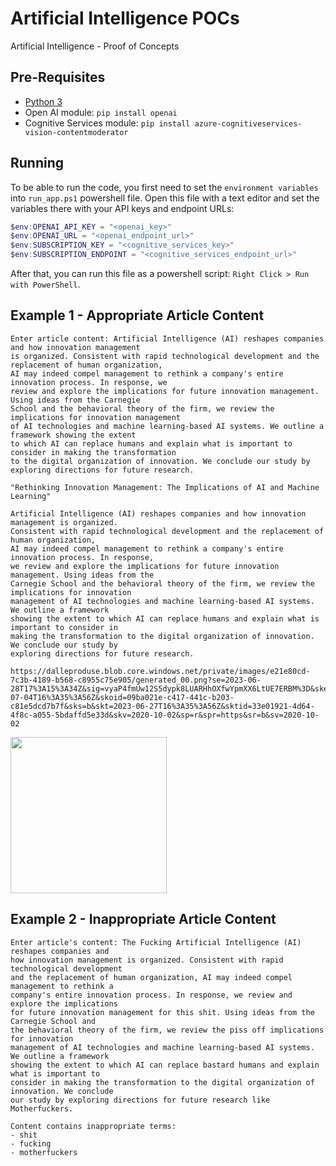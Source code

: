 # Artificial Intelligence POCs

Artificial Intelligence - Proof of Concepts

## Pre-Requisites

- [Python 3](https://www.python.org/)
- Open AI module: `pip install openai`
- Cognitive Services module: `pip install azure-cognitiveservices-vision-contentmoderator`

## Running

To be able to run the code, you first need to set the `environment variables` into `run_app.ps1` powershell file. Open this file with a text editor and set the variables there with your API keys and endpoint URLs:

```powershell
$env:OPENAI_API_KEY = "<openai_key>"
$env:OPENAI_URL = "<openai_endpoint_url>"
$env:SUBSCRIPTION_KEY = "<cognitive_services_key>"
$env:SUBSCRIPTION_ENDPOINT = "<cognitive_services_endpoint_url>"
```

After that, you can run this file as a powershell script: `Right Click > Run with PowerShell`.

## Example 1 - Appropriate Article Content

```text
Enter article content: Artificial Intelligence (AI) reshapes companies and how innovation management
is organized. Consistent with rapid technological development and the replacement of human organization,
AI may indeed compel management to rethink a company's entire innovation process. In response, we
review and explore the implications for future innovation management. Using ideas from the Carnegie
School and the behavioral theory of the firm, we review the implications for innovation management
of AI technologies and machine learning-based AI systems. We outline a framework showing the extent
to which AI can replace humans and explain what is important to consider in making the transformation
to the digital organization of innovation. We conclude our study by exploring directions for future research.

"Rethinking Innovation Management: The Implications of AI and Machine Learning"

Artificial Intelligence (AI) reshapes companies and how innovation management is organized.
Consistent with rapid technological development and the replacement of human organization,
AI may indeed compel management to rethink a company's entire innovation process. In response,
we review and explore the implications for future innovation management. Using ideas from the
Carnegie School and the behavioral theory of the firm, we review the implications for innovation
management of AI technologies and machine learning-based AI systems. We outline a framework
showing the extent to which AI can replace humans and explain what is important to consider in
making the transformation to the digital organization of innovation. We conclude our study by
exploring directions for future research.

https://dalleproduse.blob.core.windows.net/private/images/e21e80cd-7c3b-4189-b568-c8955c75e905/generated_00.png?se=2023-06-28T17%3A15%3A34Z&sig=vyaP4fmUw12S5dypk8LUARHhOXfwYpmXX6LtUE7ERBM%3D&ske=2023-07-04T16%3A35%3A56Z&skoid=09ba021e-c417-441c-b203-c81e5dcd7b7f&sks=b&skt=2023-06-27T16%3A35%3A56Z&sktid=33e01921-4d64-4f8c-a055-5bdaffd5e33d&skv=2020-10-02&sp=r&spr=https&sr=b&sv=2020-10-02
```

<img src="https://dalleproduse.blob.core.windows.net/private/images/e21e80cd-7c3b-4189-b568-c8955c75e905/generated_00.png?se=2023-06-28T17%3A15%3A34Z&sig=vyaP4fmUw12S5dypk8LUARHhOXfwYpmXX6LtUE7ERBM%3D&ske=2023-07-04T16%3A35%3A56Z&skoid=09ba021e-c417-441c-b203-c81e5dcd7b7f&sks=b&skt=2023-06-27T16%3A35%3A56Z&sktid=33e01921-4d64-4f8c-a055-5bdaffd5e33d&skv=2020-10-02&sp=r&spr=https&sr=b&sv=2020-10-02" width="250px" height="250px"/>

## Example 2 - Inappropriate Article Content

```
Enter article's content: The Fucking Artificial Intelligence (AI) reshapes companies and
how innovation management is organized. Consistent with rapid technological development
and the replacement of human organization, AI may indeed compel management to rethink a
company's entire innovation process. In response, we review and explore the implications
for future innovation management for this shit. Using ideas from the Carnegie School and
the behavioral theory of the firm, we review the piss off implications for innovation
management of AI technologies and machine learning-based AI systems. We outline a framework
showing the extent to which AI can replace bastard humans and explain what is important to
consider in making the transformation to the digital organization of innovation. We conclude
our study by exploring directions for future research like Motherfuckers.

Content contains inappropriate terms:
- shit
- fucking
- motherfuckers
```
